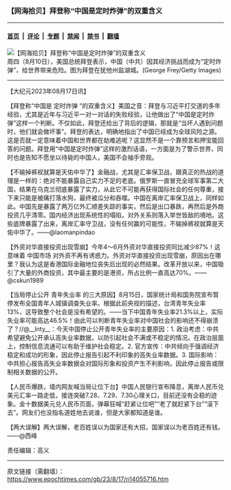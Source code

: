### 【网海拾贝】拜登称“中国是定时炸弹”的双重含义

---

#### [首页](../../../..?n14055716) &nbsp;|&nbsp; [评论](../../../../../epoch-comment?n14055716) &nbsp;|&nbsp; [专题](../../../../../epoch-special?n14055716) &nbsp;|&nbsp; [禁闻](../../../../../epoch-news?n14055716) &nbsp;|&nbsp; [禁书](../../../../../books?n14055716) &nbsp;|&nbsp; [翻墙](https://github.com/gfw-breaker/nogfw/blob/master/README.md?n14055716)


<div><img alt="【网海拾贝】拜登称“中国是定时炸弹”的双重含义" class="attachment-djy_600_400 size-djy_600_400 wp-post-image" src="https://i.epochtimes.com/assets/uploads/2023/08/id14055732-GettyImages-1590256754-.jpeg"/>
<div class="caption">
 周四（8月10日），美国总统拜登表示，中国（中共）因其经济挑战而成为“定时炸弹”，给世界带来危险。图为拜登在犹他州盐湖城。(George Frey/Getty Images)
</div></div><hr/><div class="post_content" id="artbody" itemprop="articleBody">
 <!-- article content begin -->
 <p>
  【大纪元2023年08月17日讯】
 </p>
 <p>
  【拜登称“中国是
  <ok href="https://www.epochtimes.com/gb/tag/%E5%AE%9A%E6%97%B6%E7%82%B8%E5%BC%B9.html">
   定时炸弹
  </ok>
  ”的双重含义】美国之音：拜登与习近平打交道的多年经验，尤其是近年与习近平一对一对话的失败经验，让他做出了“中国是定时炸弹”这样一个判断。不仅如此，拜登还给出了背后的逻辑，那就是“当坏人遇到问题时，他们就会做坏事”。拜登的表达，明确地指出了中国已经成为全球风险之源。这是否就一定意味着中国和世界都在劫难逃呢？这显然不是一个靠预言和押宝能回答的问题。拜登用“中国是定时炸弹”这样的激烈话语，一方面是为了警示世界，同时也是告知不愿坐以待毙的中国人，美国不会袖手旁观。
 </p>
 <p>
  【不输掉裤衩就算是天佑中华了】金融战，尤其是汇率保卫战，跟真正的热战的道理是一样的：绝对不能暴露自己实力不足的老底。俄罗斯一直冒充全球军事第二大国，结果在乌克兰彻底暴露了实力，从此它不可能再获得国际社会的任何尊重，接下来只能是被痛打落水狗，最终被瓜分和吞噬。中国在离岸汇率保卫战上，同样如此。中国先是暴露了两万亿外汇顺差失踪的事实，然后是出口暴跌，再然后是外商投资几乎清零。国内经济出现系统性的塌陷，对外关系则落入举世皆敌的境地。这些底牌暴露了出来，离岸汇率守卫战，没有任何赢的可能性，不输掉裤衩就算是天佑中华了。——@laomanpindao
 </p>
 <p>
  【外资对华直接投资出现雪崩】今年4～6月外资对华直接投资同比减少87%！这意味着
  <ok href="https://www.epochtimes.com/gb/tag/%E4%B8%AD%E5%9B%BD%E5%B8%82%E5%9C%BA.html">
   中国市场
  </ok>
  对外资不再有诱惑力。外资对华直接投资出现雪崩，原因出在哪里？我认为这是香港国际金融地位丧失后出现的必然结果。改革开放以来，中国吸引了大量的外商投资，其中最主要的是港资，所占比例一直高达70%。——@cskun1989
 </p>
 <p>
  【当局停止公开
  <ok href="https://www.epochtimes.com/gb/tag/%E9%9D%92%E5%B9%B4%E5%A4%B1%E4%B8%9A%E7%8E%87.html">
   青年失业率
  </ok>
  的三大原因】8月15日，国家统计局和国务院宣布暂停发布全国青年人城镇调查失业率。根据此前央视的描述，台湾青年失业率13%，这导致整个社会是没有希望的。——当下中国青年失业率21.3%以上，实际失业率可能高达46.5%！由此可以判断青年失业率对中国社会的影响还不得崩溃了？//@__Inty__：今天中国停止公开青年失业率的主要原因：1. 政治考虑：中共希望避免公开承认高失业率数据，以防引起社会不满或不稳定的情况。在政治层面上，控制信息流通可以有助于维护社会稳定。2. 官方宣传：中共倾向于强调经济稳定和成功的形象，因此停止报告引起不利印象的高失业率数据。3. 国际影响：中共担心报告高失业率数据会对国际形象和投资产生不利影响，因此停止报告或限制相关数据的公开。
 </p>
 <p>
  【人民币爆跌，墙内网友喊当局让位下台】中国人民银行宣布降息，离岸人民币兑美元汇率一路走低，接连突破7.28、7.29、7.30心理关口，目前还没有企稳的迹象。金十数据美元兑人民币页面，弹幕狂喊“赶紧让位吧”“老了就赶紧下台”“滚下去”。网友们也没指名道姓地去说谁，但是大家都知道是谁。
 </p>
 <p>
  【两大误解】两大误解，老百姓误以为国家还有大招，国家误以为老百姓还有钱。——@西峰
 </p>
 <p>
  责任编辑：高义
 </p>
 <!-- article content end -->
 <div id="below_article_ad">
 </div>
</div>


---

原文链接（需翻墙）：https://www.epochtimes.com/gb/23/8/17/n14055716.htm